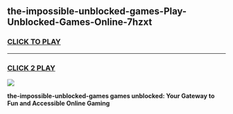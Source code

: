 
## the-impossible-unblocked-games-Play-Unblocked-Games-Online-7hzxt
<h3>
<a href="https://premium76.site?title=the-impossible-unblocked-games&ref=25A">CLICK TO PLAY</a></h3>
<hr>

<h3>
<a href="https://premium76.site?title=the-impossible-unblocked-games&ref=25A">CLICK 2 PLAY</a>
  
</h3>

<a href="https://premium76.site?title=the-impossible-unblocked-games&ref=25A"><img src="https://clearcache.store/games.png"></a>


**the-impossible-unblocked-games games unblocked: Your Gateway to Fun and Accessible Online Gaming**
